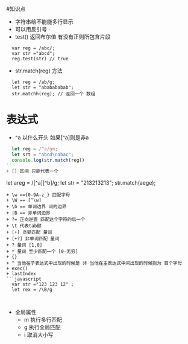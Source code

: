 #知识点
+ 字符串给不能能多行显示
+ 可以用反引号 ·
+ test() 返回布尔值 有没有正则所包含片段
```
  var reg = /abc/;
  var str ="abcd";
  reg.test(str) // true
```
+ str.match(reg) 方法
```
  let reg = /ab/g;
  let str = "ababababab";
  str.matchh(reg); // 返回一个 数组
```
# 表达式
+ ^a 以什么开头 如果[^a]则是非a
```javascript
  let reg = /^a/gm;
  let srt = "abcd\nabac";
  console.log(str.match(reg))
``
+ [] 区间 只能代表一个
```
  let areg = /[^a][^b]/g;
  let str = "213213213";
  str.match(aege);

```
+ \w =={0-9A-z_} 匹配字母
+ \W == [^\w]
+ \b == 单词边界 词的边界
+ |B == 非单词边界
+ ?= 正向逆查 匹配这个字符的后一个
+ \t 代表tab键
+ [+] 贪婪匹配 量词
+ [+?] 非单词匹配 量词
+ ? 量词 [1,0]
+ * 量词 至少匹配一个 [0-无穷]
+ {}
+ ^ 当他在子表达式中出现的时候是 非 当他在主表达式中间出现的时候则为 首个字母
+ exec()
+ lastIndex
```javascript
  var str ="123 123 12" ;
  let rex = /\B/g



```
+ 全局属性
  - m 执行多行匹配
  - g 执行全局匹配
  - i 取消大小写
